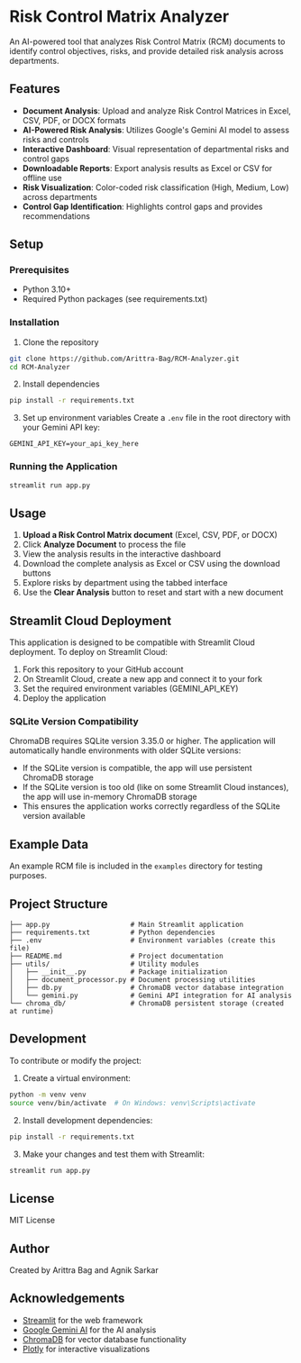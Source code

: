 # Risk Control Matrix Analyzer

An AI-powered tool that analyzes Risk Control Matrix (RCM) documents to identify control objectives, risks, and provide detailed risk analysis across departments.

## Features

- **Document Analysis**: Upload and analyze Risk Control Matrices in Excel, CSV, PDF, or DOCX formats
- **AI-Powered Risk Analysis**: Utilizes Google's Gemini AI model to assess risks and controls
- **Interactive Dashboard**: Visual representation of departmental risks and control gaps
- **Downloadable Reports**: Export analysis results as Excel or CSV for offline use
- **Risk Visualization**: Color-coded risk classification (High, Medium, Low) across departments
- **Control Gap Identification**: Highlights control gaps and provides recommendations

## Setup

### Prerequisites
- Python 3.10+
- Required Python packages (see requirements.txt)

### Installation

1. Clone the repository
```bash
git clone https://github.com/Arittra-Bag/RCM-Analyzer.git
cd RCM-Analyzer
```

2. Install dependencies
```bash
pip install -r requirements.txt
```

3. Set up environment variables
Create a `.env` file in the root directory with your Gemini API key:
```
GEMINI_API_KEY=your_api_key_here
```

### Running the Application

```bash
streamlit run app.py
```

## Usage

1. **Upload a Risk Control Matrix document** (Excel, CSV, PDF, or DOCX)
2. Click **Analyze Document** to process the file
3. View the analysis results in the interactive dashboard
4. Download the complete analysis as Excel or CSV using the download buttons
5. Explore risks by department using the tabbed interface
6. Use the **Clear Analysis** button to reset and start with a new document

## Streamlit Cloud Deployment

This application is designed to be compatible with Streamlit Cloud deployment. To deploy on Streamlit Cloud:

1. Fork this repository to your GitHub account
2. On Streamlit Cloud, create a new app and connect it to your fork
3. Set the required environment variables (GEMINI_API_KEY)
4. Deploy the application

### SQLite Version Compatibility

ChromaDB requires SQLite version 3.35.0 or higher. The application will automatically handle environments with older SQLite versions:

- If the SQLite version is compatible, the app will use persistent ChromaDB storage
- If the SQLite version is too old (like on some Streamlit Cloud instances), the app will use in-memory ChromaDB storage
- This ensures the application works correctly regardless of the SQLite version available

## Example Data

An example RCM file is included in the `examples` directory for testing purposes.

## Project Structure

```
├── app.py                    # Main Streamlit application
├── requirements.txt          # Python dependencies
├── .env                      # Environment variables (create this file)
├── README.md                 # Project documentation
├── utils/                    # Utility modules
│   ├── __init__.py           # Package initialization
│   ├── document_processor.py # Document processing utilities
│   ├── db.py                 # ChromaDB vector database integration
│   └── gemini.py             # Gemini API integration for AI analysis
└── chroma_db/                # ChromaDB persistent storage (created at runtime)
```

## Development

To contribute or modify the project:

1. Create a virtual environment:
```bash
python -m venv venv
source venv/bin/activate  # On Windows: venv\Scripts\activate
```

2. Install development dependencies:
```bash
pip install -r requirements.txt
```

3. Make your changes and test them with Streamlit:
```bash
streamlit run app.py
```

## License

MIT License

## Author

Created by Arittra Bag and Agnik Sarkar

## Acknowledgements

- [Streamlit](https://streamlit.io/) for the web framework
- [Google Gemini AI](https://ai.google.dev/) for the AI analysis
- [ChromaDB](https://www.trychroma.com/) for vector database functionality
- [Plotly](https://plotly.com/) for interactive visualizations 